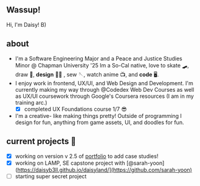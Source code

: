 ## Wassup!   

Hi, I'm Daisy! B)

## about
-  I'm a Software Engineering Major and a Peace and Justice Studies Minor @ Chapman University '25 <break>
    Im a So-Cal native, love to skate 🛹, draw 🎨, **design** 🧑‍🎨 , sew 🪡, watch anime 📺, and **code** 🖥️. 
- I enjoy work in frontend, UX/UI, and Web Design and Development.
    I'm currently making my way through @Codedex Web Dev Courses as well as UX/UI coursework through Google's Coursera resources (I am in my training arc.)
    - [x] completed UX Foundations course 1/7 😎
- I'm a creative- like making things pretty!
    Outside of programming I design for fun, anything from game assets, UI, and doodles for fun.

## current projects 📝 
- [x] working on version v 2.5 of [portfolio](https://daisyb3ll.github.io/daisyland/) to add case studies!
- [x] working on LAMP,  SE capstone project with [@sarah-yoon](https://daisyb3ll.github.io/daisyland/](https://github.com/sarah-yoon)
- [ ] starting super secret project  
